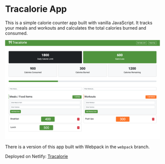 # Tracalorie App

This is a simple calorie counter app built with vanilla JavaScript. It tracks your meals and workouts and calculates the total calories burned and consumed.

<img src="assets/screen.png">

There is a version of this app built with Webpack in the `webpack` branch.

Deployed on Netlify:
[Tracalorie](https://subtle-meerkat-8d419f.netlify.app)